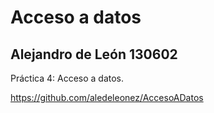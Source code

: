 # Acceso a datos
## Alejandro de León 130602

Práctica 4: Acceso a datos.

https://github.com/aledeleonez/AccesoADatos
